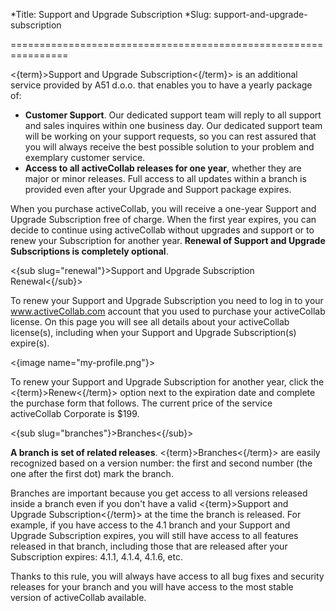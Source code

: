 *Title: Support and Upgrade Subscription
*Slug: support-and-upgrade-subscription

================================================================

<{term}>Support and Upgrade Subscription<{/term}> is an additional service provided by A51 d.o.o. that enables you to have a yearly package of:

- **Customer Support**. Our dedicated support team will reply to all support and sales inquires within one business day. Our dedicated support team will be working on your support requests, so you can rest assured that you will always receive the best possible solution to your problem and exemplary customer service.
- **Access to all activeCollab releases for one year**, whether they are major or minor releases. Full access to all updates within a branch is provided even after your Upgrade and Support package expires.

When you purchase activeCollab, you will receive a one-year Support and Upgrade Subscription free of charge. When the first year expires, you can decide to continue using activeCollab without upgrades and support or to renew your Subscription for another year. **Renewal of Support and Upgrade Subscriptions is completely optional**.

<{sub slug="renewal"}>Support and Upgrade Subscription Renewal<{/sub}>

To renew your Support and Upgrade Subscription you need to log in to your <a href="activecollab.com/my-profile">www.activeCollab.com account</a> that you used to purchase your activeCollab license. On this page you will see all details about your activeCollab license(s), including when your Support and Upgrade Subscription(s) expire(s).

<{image name="my-profile.png"}>

To renew your Support and Upgrade Subscription for another year, click the <{term}>Renew<{/term}> option next to the expiration date and complete the purchase form that follows. The current price of the service activeCollab Corporate is $199.

<{sub slug="branches"}>Branches<{/sub}>

**A branch is set of related releases**. <{term}>Branches<{/term}> are easily recognized based on a version number: the first and second number (the one after the first dot) mark the branch.

Branches are important because you get access to all versions released inside a branch even if you don't have a valid <{term}>Support and Upgrade Subscription<{/term}> at the time the branch is released. For example, if you have access to the 4.1 branch and your Support and Upgrade Subscription expires, you will still have access to all features released in that branch, including those that are released after your Subscription expires: 4.1.1, 4.1.4, 4.1.6, etc.

Thanks to this rule, you will always have access to all bug fixes and security releases for your branch and you will have access to the most stable version of activeCollab available.